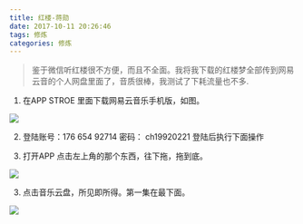 ```yaml
---
title: 红楼-蒋勋
date: 2017-10-11 20:26:46
tags: 修炼
categories: 修炼
---
```

>鉴于微信听红楼很不方便，而且不全面。我将我下载的红楼梦全部传到网易云音的个人网盘里面了，音质很棒，我测试了下耗流量也不多.

1. 在APP STROE 里面下载网易云音乐手机版，如图。

![](http://ww1.sinaimg.cn/large/005Y4715gy1fj6gulphxzj30aq0jpgsp.jpg)

2. 登陆账号：176 654 92714 密码： ch19920221 登陆后执行下面操作

2. 打开APP 点击左上角的那个东西，往下拖，拖到底。

![](http://ww1.sinaimg.cn/large/005Y4715gy1fj6h01kguoj30b50jm418.jpg)

3. 点击音乐云盘，所见即所得。第一集在最下面。

![](http://ww1.sinaimg.cn/large/005Y4715gy1fj6h0rhacij30u01hcgp2.jpg)